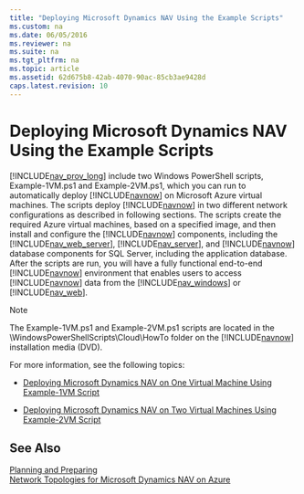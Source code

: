 ```yaml
---
title: "Deploying Microsoft Dynamics NAV Using the Example Scripts"
ms.custom: na
ms.date: 06/05/2016
ms.reviewer: na
ms.suite: na
ms.tgt_pltfrm: na
ms.topic: article
ms.assetid: 62d675b8-42ab-4070-90ac-85cb3ae9428d
caps.latest.revision: 10
---
```

# Deploying Microsoft Dynamics NAV Using the Example Scripts
[!INCLUDE[nav_prov_long](includes/nav_prov_long_md.md)] include two Windows PowerShell scripts, Example\-1VM.ps1 and Example\-2VM.ps1, which you can run to automatically deploy [!INCLUDE[navnow](includes/navnow_md.md)] on Microsoft Azure virtual machines. The scripts deploy [!INCLUDE[navnow](includes/navnow_md.md)] in two different network configurations as described in following sections. The scripts create the required Azure virtual machines, based on a specified image, and then install and configure the [!INCLUDE[navnow](includes/navnow_md.md)] components, including the [!INCLUDE[nav_web_server](includes/nav_web_server_md.md)], [!INCLUDE[nav_server](includes/nav_server_md.md)], and [!INCLUDE[navnow](includes/navnow_md.md)] database components for SQL Server, including the application database. After the scripts are run, you will have a fully functional end\-to\-end [!INCLUDE[navnow](includes/navnow_md.md)] environment that enables users to access [!INCLUDE[navnow](includes/navnow_md.md)] data from the [!INCLUDE[nav_windows](includes/nav_windows_md.md)] or [!INCLUDE[nav_web](includes/nav_web_md.md)].  
  
> [!NOTE]  
>  The Example\-1VM.ps1 and Example\-2VM.ps1 scripts are located in the \\WindowsPowerShellScripts\\Cloud\\HowTo folder on the [!INCLUDE[navnow](includes/navnow_md.md)] installation media \(DVD\).  
  
 For more information, see the following topics:  
  
-   [Deploying Microsoft Dynamics NAV on One Virtual Machine Using Example\-1VM Script](Deploying-Microsoft-Dynamics-NAV-on-One-Virtual-Machine-Using-Example-1VM-Script.md)  
  
-   [Deploying Microsoft Dynamics NAV on Two Virtual Machines Using Example\-2VM Script](Deploying-Microsoft-Dynamics-NAV-on-Two-Virtual-Machines-Using-Example-2VM-Script.md)  
  
## See Also  
 [Planning and Preparing](Planning-and-Preparing.md)   
 [Network Topologies for Microsoft Dynamics NAV on Azure](Network-Topologies-for-Microsoft-Dynamics-NAV-on-Azure.md)
